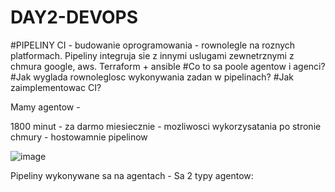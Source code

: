 # DAY2-DEVOPS

#PIPELINY CI - budowanie oprogramowania - rownolegle na roznych platformach. Pipeliny integruja sie z innymi uslugami zewnetrznymi z chmura google, aws.
Terraform + ansible
#Co to sa poole agentow i agenci?
#Jak wyglada rownoleglosc wykonywania zadan w pipelinach?
#Jak zaimplementowac CI?

Mamy agentow - 

1800 minut - za darmo miesiecznie - mozliwosci wykorzysatania po stronie chmury - hostowamnie pipelinow

![image](https://github.com/user-attachments/assets/9777daff-3bd2-4b51-a639-007b1f16ac8e)

Pipeliny wykonywane sa na agentach - Sa 2 typy agentow:
